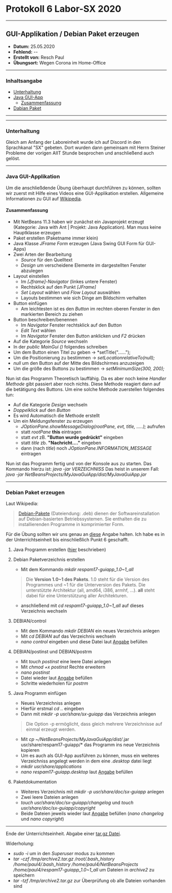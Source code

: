 # Protokoll 6 Labor-SX 2020
--------------------------------
## GUI-Applikation / Debian Paket erzeugen
* **Datum:** 25.05.2020
* **Fehlend:** --
* **Erstellt von:** Resch Paul
* **Übungsort:** Wegen Corona im Home-Office
---------------------------------
### Inhaltsangabe
* [Unterhaltung](#unterhaltung)
* [Java GUI-App](#java-gui-applikation)
    * [Zusammenfassung](#zusammenfassung)
* [Dabian Paket](#debian-paket-erzeugen)

--------------------------------------------------
-------------------------------------------------------


### Unterhaltung

Gleich am Anfang der Laboreinheit wurde ich auf Discord in den Sprachkanal "SX" gebeten. Dort wurden dann gemeinsam mit Herrn Steiner Probleme der vorigen AIIT Stunde besprochen und anschließend auch gelöst. 

------------------------------
### Java GUI-Applikation

Um die anschließdende Übung überhaupt durchführen zu können, sollten wir zuerst mit Hilfe eines Videos eine GUI-Applikation erstellen. Allgemeine Informationen zu GUI auf [Wikipedia](https://en.wikipedia.org/wiki/Graphical_user_interface).

#### Zusammenfassung

* Mit NetBeans 11.3 haben wir zunächst ein Javaprojekt erzeugt (Kategorie: Java with Ant | Projekt: Java Application). Man muss keine Hauptklasse erzeugen
* Paket erstellen (Paketname immer klein)
* Java Klasse *JFrame Form* erzeugen (Java Swing GUI Form für GUI-Apps)
* Zwei Arten der Bearbeitung
    * *Source* für den Quelltext
    * *Design* um verscheidene Elemente im dargestellten Fenster abzulegen
* Layout einstellen 
    * Im *[Jframe]-Navigator* (linkes untere Fenster)
    * Rechtsklick auf den Punkt *[JFrame]*
    * *Set Layout* wählen und *Flow Layout* auswählen
    * Layouts bestimmen wie sich Dinge am Bildschirm verhalten
* Button einfügen
    * Am leichtesten ist es den *Button* im rechten oberen Fenster in den markierten Bereich zu ziehen
* Button beschreiben/benennen
    * Im *Navigator* Fenster rechtsklick auf den Button
    * *Edit Text* wählen
    * Im *Navigator* Fenster den Button anklicken und *F2* drücken
* Auf die Kategorie *Source* wechseln
* In der *public MainGui ()* folgendes schreiben
* Um dem Button einen Titel zu geben -> *setTitle("......");
* Um die Positionierung zu bestimmen -> *setLocationrelativeTo(null);* 
* *null* um den Button auf der Mitte des Bildschirmes anzuzeigen
* Um die größe des Buttons zu bestimmen -> *setMinimumSize(300, 200);*

Nun ist das Programm Theoretisch lauffähig. Da es aber noch keine *Handler Methode* gibt passiert aber noch nichts. Diese Methode reagiert dann auf die betätigung des Buttons. Um eine solche Methode zuerstellen folgendes tun:

* Auf die Kategorie *Design* wechseln
* *Doppelklick* auf den *Button*
*  Es wird Automatisch die Methode erstellt
*  Um ein Meldungsfenster zu erzeugen
    * *JOptionPane.showMessageDialog(rootPane, evt, title, .....);* aufrufen
    * statt *rootPane* **this** eintragen
    * statt *evt* zB. **"Button wurde gedrückt"** eingeben
    * statt *title* zb. **"Nachricht...."**  eingeben
    * dann (nach *title*) noch *JOptionPane.INFORMATION_MESSAGE* eintragen

Nun ist das Programm fertig und von der Konsole aus zu starten. Das Kommando hierzu ist: *java -jar VERZEICHNISS*
Das heist in unserem Fall: *java -jar NetBeansProjects/MyJavaGuiApp/dist/MyJavaGuiApp.jar*

----------------------------------------------
### Debian Paket erzeugen

Laut Wikipedia:

> [Debian-Pakete](https://de.wikipedia.org/wiki/Debian-Paket) (Dateiendung: .deb) dienen der Softwareinstallation auf Debian-basierten Betriebssystemen. Sie enthalten die zu installierenden Programme in komprimierter Form.

Für die Übung sollten wir uns genau an [diese](https://lms.at/dotlrn/classes/informatik/610437.3AHME_LA1SX.19_20/xolrn/9F2714A93B69A.symlink?resource_id=0-420357452&m=view#473068402) Angabe halten.
Ich habe es in der Unterrichtseinheit bis einschließlich Punkt 6 geschafft.

1. Java Programm erstellen ([hier](#java-gui-applikation) beschrieben)

1. Debian Paketverzeichnis erstellen
    * Mit dem Kommando *mkdir respam17-guiapp_1.0~1_all*
    > Die **Version 1.0~1 des Pakets**. 1.0 steht für die Version des Programmes und ~1 für die Unterversion des Pakets. 
    > Die unterstützte Architektur (all, amd64, i386, armhf, ...). **all** steht dabei für eine Unterstützung aller Architekturen.
    * anschließend mit *cd respam17-guiapp_1.0~1_all* auf dieses Verzeichnis wechseln

1. DEBIAN/control
    * Mit dem Kommando *mkdir DEBIAN* ein neues Verzeichnis anlegen
    * Mit *cd DEBIAN* auf das Verzeichnis wechseln
    * *nano control* eingeben und diese Datei laut [Angabe](https://lms.at/dotlrn/classes/informatik/610437.3AHME_LA1SX.19_20/xolrn/9F2714A93B69A.symlink?resource_id=0-420357452&m=view#473068402) befüllen

1. DEBIAN/postinst und DEBIAN/postrm
    * Mit *touch postinst* eine leere Datei anlegen
    * Mit *chmod +x postinst* Rechte erweitern
    * *nano postinst*
    * Datei wieder laut [Angabe](https://lms.at/dotlrn/classes/informatik/610437.3AHME_LA1SX.19_20/xolrn/9F2714A93B69A.symlink?resource_id=0-420357452&m=view#473068402) befüllen
    * Schritte wiederholen für *postrm*
    
1. Java Programm einfügen
    * Neues Verzeichniss anlegen
    * Hierfür erstmal *cd ..* eingeben
    * Dann mit *mkdir -p usr/share/sx-guiapp* das Verzeichnis anlegen
    > Die Option -p ermöglicht, dass gleich mehrere Verzeichnisse auf einmal erzeugt werden.
    * Mit *cp ~/NetBeansProjects/MyJavaGuiApp/dist/*.jar usr/share/respam17-guiapp/* das Programm ins neue Verzeichnis kopieren
    * Um es auch als GUI-App ausführen zu können, muss ein weiteres Verzeichniss angelegt werden in dem eine *.desktop* datei liegt
    * *mkdir usr/share/applications*
    * *nano respam17-guiapp.desktop* laut [Angabe](https://lms.at/dotlrn/classes/informatik/610437.3AHME_LA1SX.19_20/xolrn/9F2714A93B69A.symlink?resource_id=0-420357452&m=view#473068402) befüllen
    
1. Paketdokumentation
    * Weiteres Verzeichnis mit *mkdir -p usr/share/doc/sx-guiapp* anlegen
    * Zwei leere Dateien anlegen
    * *touch usr/share/doc/sx-guiapp/changelog* und *touch usr/share/doc/sx-guiapp/copyright*
    * Beide Dateien jeweils wieder laut [Angabe](https://lms.at/dotlrn/classes/informatik/610437.3AHME_LA1SX.19_20/xolrn/9F2714A93B69A.symlink?resource_id=0-420357452&m=view#473068402) befüllen (*nano changelog* und *nano copyright*)

------------------------------------------------

Ende der Unterrichtseinheit. Abgabe einer [tar.gz Datei](https://github.com/HTLMechatronics/m17-3ahme-la1-sx/blob/respam17/protokoll/protokoll-5_respam17_2020-05-18.md#targz-datei).

Widerholung:
* *sudo -i* um in den *Superuser* modus zu kommen 
* *tar -czf /tmp/archive2.tar.gz /root/.bash_history /home/paul4/.bash_history /home/paul4/NetBeansProjects /home/paul4/respam17-guiapp_1.0~1_all* um Dateien in *archive2* zu speichern
* *tar -tzf /tmp/archive2.tar.gz* zur Überprüfung ob alle Dateien vorhanden sind
